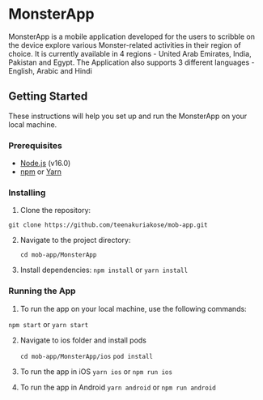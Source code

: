 # MonsterApp

MonsterApp is a mobile application developed for the users to scribble on the device explore various Monster-related activities in their region of choice. It is currently available in 4 regions - United Arab Emirates, India, Pakistan and Egypt. The Application also supports 3 different languages - English, Arabic and Hindi


## Getting Started

These instructions will help you set up and run the MonsterApp on your local machine.

### Prerequisites

- [Node.js](https://nodejs.org/) (v16.0)
- [npm](https://www.npmjs.com/) or [Yarn](https://yarnpkg.com/)

### Installing

1. Clone the repository:

```git clone https://github.com/teenakuriakose/mob-app.git```

2. Navigate to the project directory:
  
   ```cd mob-app/MonsterApp```

3. Install dependencies: 
   ```npm install```
        or 
    ```yarn install```

### Running the App

1. To run the app on your local machine, use the following commands:

```npm start```
        or 
```yarn start```

2. Navigate to ios folder and install pods

   ```cd mob-app/MonsterApp/ios```
   ```pod install```

3. To run the app in iOS 
   ```yarn ios``` 
         or 
   ```npm run ios```
4.  To run the app in Android
 ```yarn android``` 
         or 
   ```npm run android```





